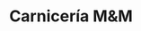 ---
title: "Carnicería M&M"
url: /ciudad-autonoma-de-buenos-aires/carniceria-mundm/
shop: Metzgerei
---